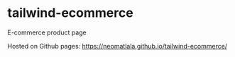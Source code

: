 # tailwind-ecommerce
E-commerce product page 


Hosted on Github pages: https://neomatlala.github.io/tailwind-ecommerce/

